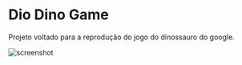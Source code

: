 # Dio Dino Game 
Projeto voltado para a reprodução do jogo do dinossauro do google.

![screenshot](example.png?raw=true "screenshot")
